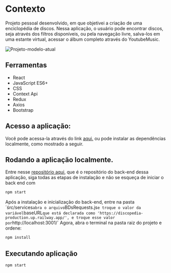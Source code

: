 # Contexto
Projeto pessoal desenvolvido, em que objetivei a criação de uma enciclopédia de discos. Nessa aplicação, o usuário pode encontrar discos, seja através dos filtros disponíveis, ou pela navegação livre, salva-los em uma estante virtual, acessar o álbum completo através do YoutubeMusic. 

<img src='discopedia.gif' alt='Projeto-modelo-atual'>

## Ferramentas

* React
* JavaScript ES6+
* CSS
* Context Api
* Redux
* Axios
* Bootstrap

## Acesso a aplicação:
Você pode acessa-la através do link <a href="https://discopediafront-production.up.railway.app/">aqui.</a> ou pode instalar as dependências localmente, como mostrado a seguir.

## Rodando a aplicação localmente.

Entre nesse <a href="https://github.com/AlectorAlexander/discopedia/tree/master">repositório aqui</a>, que é o repositório do back-end dessa aplicação, siga todas as etapas de instalação e não se esqueça de iniciar o back end com 

``` bash
npm start
``` 
Após a instalação e inicialização do back-end, entre na pasta ´śrc/services` abra o arquivo `BDsRequests.js` e troque o valor da variável `baseURL` que está declarada como 'https://discopedia-production.up.railway.app/', e troque esse valor por `http://localhost:3001/`
Agora, abra o terminal na pasta raiz do projeto e ordene:

``` bash
npm install
``` 

## Executando aplicação

  ``` bash
  npm start
  ```
